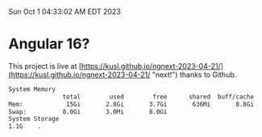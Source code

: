 Sun Oct  1 04:33:02 AM EDT 2023

# Angular 16?


This project is live at [https://kusl.github.io/ngnext-2023-04-21/](https://kusl.github.io/ngnext-2023-04-21/ "next!") thanks to Github.

```bash
System Memory
               total        used        free      shared  buff/cache   available
Mem:            15Gi       2.8Gi       3.7Gi       636Mi       8.8Gi        11Gi
Swap:          8.0Gi       3.0Mi       8.0Gi
System Storage
1.1G	.
```
```bash
